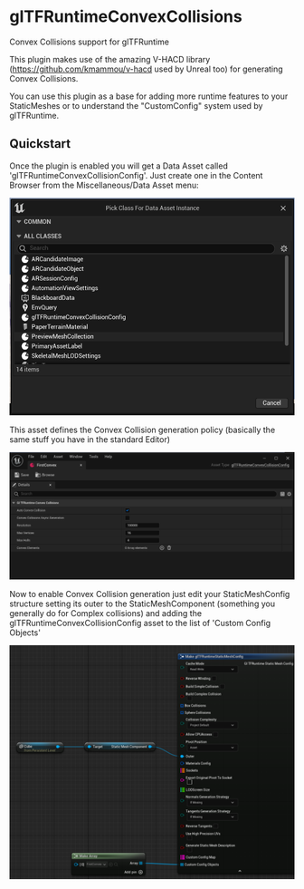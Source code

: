 # glTFRuntimeConvexCollisions

Convex Collisions support for glTFRuntime

This plugin makes use of the amazing V-HACD library (https://github.com/kmammou/v-hacd used by Unreal too) for generating Convex Collisions.

You can use this plugin as a base for adding more runtime features to your StaticMeshes or to understand the "CustomConfig" system used by glTFRuntime.

## Quickstart

Once the plugin is enabled you will get a Data Asset called 'glTFRuntimeConvexCollisionConfig'. Just create one in the Content Browser from the Miscellaneous/Data Asset menu:

![Screenshot0](Screenshot0.PNG?raw=true "Screenshot0")

This asset defines the Convex Collision generation policy (basically the same stuff you have in the standard Editor)

![Screenshot1](Screenshot1.PNG?raw=true "Screenshot1")

Now to enable Convex Collision generation just edit your StaticMeshConfig structure setting its outer to the StaticMeshComponent (something you generally do for Complex collisions) and adding the glTFRuntimeConvexCollisionConfig asset to the list of 'Custom Config Objects'

![Screenshot2](Screenshot2.PNG?raw=true "Screenshot2")
